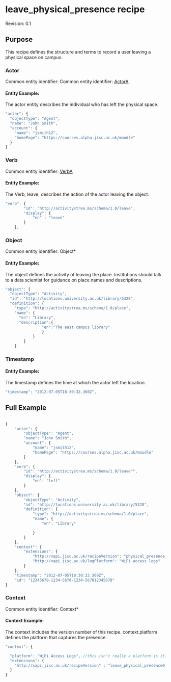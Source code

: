 # leave_physical_presence recipe
Revision: 0.1

## Purpose
This recipe defines the structure and terms to record a user leaving a physical space on campus.

### Actor
Common entity identifier: Common entity identifier: [ActorA](../common_structures.md#actora)

#### Entity Example:
The actor entity describes the individual who has left the physical space.

``` Javascript
"actor": {
  "objectType": "Agent",
  "name": "John Smith",
  "account": {
    "name": "jsmith12",
    "homePage": "https://courses.alpha.jisc.ac.uk/moodle"
  }
}
```

### Verb
Common entity identifier: [VerbA](../common_structures.md#verba)

#### Entity Example:
The Verb, leave, describes the action of the actor leaving the object.

``` javascript
"verb": {
        "id": "http://activitystrea.ms/schema/1.0/leave",
        "display": {
            "en" : "leave"
        }
    },
```

### Object
Common entity identifier: Object*

#### Entity Example:
The object defines the activity of leaving the place. Institutions should talk to a data scientist for guidance on place names and descriptions.

``` javascript
"object": {
  "objectType": "Activity",
  "id": "http://locations.university.ac.uk/library/5328",
  "definition": {
    "type": "http://activitystrea.ms/schema/1.0/place",
    "name": {
      "en": "Library",
	  "description":{
				"en":"The east campus library"
				}
			}
		}
	}
```

### Timestamp


#### Entity Example:
The timestamp defines the time at which the actor left the location.

``` javascript
"timestamp": "2012-07-05T18:30:32.360Z",
```


## Full Example

``` javascript

{
	"actor": {
		"objectType": "Agent",
		"name": "John Smith",
		"account": {
			"name": "jsmith12",
			"homePage": "https://courses.alpha.jisc.ac.uk/moodle"
		}
	},
	"verb": {
		"id": "http://activitystrea.ms/schema/1.0/leave"",
		"display": {
			"en": "left"
		}
	},
	"object": {
		"objectType": "Activity",
		"id": "http://locations.university.ac.uk/library/5328",
		"definition": {
			"type": "http://activitystrea.ms/schema/1.0/place",
			"name": {
				"en": "Library"

			}
		}
	},
	"context": {
		"extensions": {
			"http://xapi.jisc.ac.uk/recipeVersion": "physical_presence_leaving.1",
			"http://xapi.jisc.ac.uk/logPlatform": "WiFi access logs"
		}
	},
	"timestamp": "2012-07-05T18:30:32.360Z",
	"id": "12345678-1234-5678-1234-567812345678"
}

```

### Context
Common entity identifier: Context*

#### Context Example:
The context includes the version number of this recipe.
context.platform defines the platform that captures the presence.


``` javascript
"context": {

  "platform": "WiFi Access Logs", //this isn't really a platform is it?
  "extensions": {  
    "http://xapi.jisc.ac.uk/recipeVersion" : "leave_physical_presence0.1",
  }
}
```

